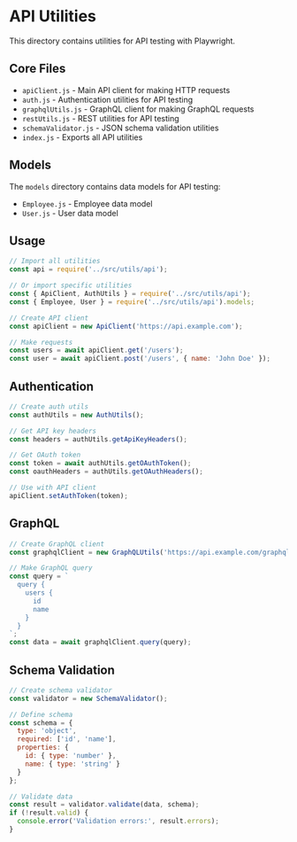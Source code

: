 <!-- Source: /Users/mzahirudeen/playwright-framework-dev/src/utils/api/README.md -->

# API Utilities

This directory contains utilities for API testing with Playwright.

## Core Files

- `apiClient.js` - Main API client for making HTTP requests
- `auth.js` - Authentication utilities for API testing
- `graphqlUtils.js` - GraphQL client for making GraphQL requests
- `restUtils.js` - REST utilities for API testing
- `schemaValidator.js` - JSON schema validation utilities
- `index.js` - Exports all API utilities

## Models

The `models` directory contains data models for API testing:

- `Employee.js` - Employee data model
- `User.js` - User data model

## Usage

```javascript
// Import all utilities
const api = require('../src/utils/api');

// Or import specific utilities
const { ApiClient, AuthUtils } = require('../src/utils/api');
const { Employee, User } = require('../src/utils/api').models;

// Create API client
const apiClient = new ApiClient('https://api.example.com');

// Make requests
const users = await apiClient.get('/users');
const user = await apiClient.post('/users', { name: 'John Doe' });
```

## Authentication

```javascript
// Create auth utils
const authUtils = new AuthUtils();

// Get API key headers
const headers = authUtils.getApiKeyHeaders();

// Get OAuth token
const token = await authUtils.getOAuthToken();
const oauthHeaders = authUtils.getOAuthHeaders();

// Use with API client
apiClient.setAuthToken(token);
```

## GraphQL

```javascript
// Create GraphQL client
const graphqlClient = new GraphQLUtils('https://api.example.com/graphql');

// Make GraphQL query
const query = `
  query {
    users {
      id
      name
    }
  }
`;
const data = await graphqlClient.query(query);
```

## Schema Validation

```javascript
// Create schema validator
const validator = new SchemaValidator();

// Define schema
const schema = {
  type: 'object',
  required: ['id', 'name'],
  properties: {
    id: { type: 'number' },
    name: { type: 'string' }
  }
};

// Validate data
const result = validator.validate(data, schema);
if (!result.valid) {
  console.error('Validation errors:', result.errors);
}
```